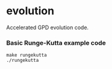 # evolution
Accelerated GPD evolution code.

### Basic Runge-Kutta example code

```
make rungekutta
./rungekutta
```
